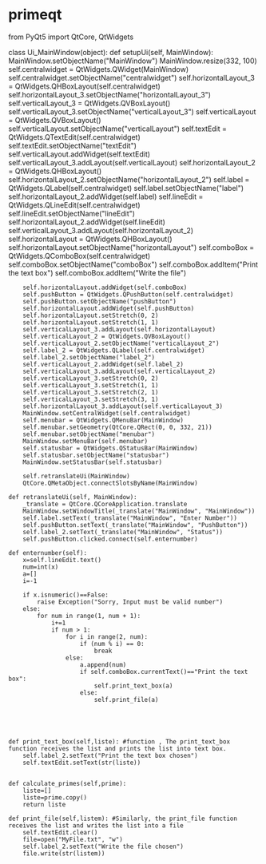 # primeqt
from PyQt5 import QtCore, QtWidgets


class Ui_MainWindow(object):
    def setupUi(self, MainWindow):
        MainWindow.setObjectName("MainWindow")
        MainWindow.resize(332, 100)
        self.centralwidget = QtWidgets.QWidget(MainWindow)
        self.centralwidget.setObjectName("centralwidget")
        self.horizontalLayout_3 = QtWidgets.QHBoxLayout(self.centralwidget)
        self.horizontalLayout_3.setObjectName("horizontalLayout_3")
        self.verticalLayout_3 = QtWidgets.QVBoxLayout()
        self.verticalLayout_3.setObjectName("verticalLayout_3")
        self.verticalLayout = QtWidgets.QVBoxLayout()
        self.verticalLayout.setObjectName("verticalLayout")
        self.textEdit = QtWidgets.QTextEdit(self.centralwidget)
        self.textEdit.setObjectName("textEdit")
        self.verticalLayout.addWidget(self.textEdit)
        self.verticalLayout_3.addLayout(self.verticalLayout)
        self.horizontalLayout_2 = QtWidgets.QHBoxLayout()
        self.horizontalLayout_2.setObjectName("horizontalLayout_2")
        self.label = QtWidgets.QLabel(self.centralwidget)
        self.label.setObjectName("label")
        self.horizontalLayout_2.addWidget(self.label)
        self.lineEdit = QtWidgets.QLineEdit(self.centralwidget)
        self.lineEdit.setObjectName("lineEdit")
        self.horizontalLayout_2.addWidget(self.lineEdit)
        self.verticalLayout_3.addLayout(self.horizontalLayout_2)
        self.horizontalLayout = QtWidgets.QHBoxLayout()
        self.horizontalLayout.setObjectName("horizontalLayout")
        self.comboBox = QtWidgets.QComboBox(self.centralwidget)
        self.comboBox.setObjectName("comboBox")
        self.comboBox.addItem("Print the text box")
        self.comboBox.addItem("Write the file")
        
        
        self.horizontalLayout.addWidget(self.comboBox)
        self.pushButton = QtWidgets.QPushButton(self.centralwidget)
        self.pushButton.setObjectName("pushButton")
        self.horizontalLayout.addWidget(self.pushButton)
        self.horizontalLayout.setStretch(0, 2)
        self.horizontalLayout.setStretch(1, 1)
        self.verticalLayout_3.addLayout(self.horizontalLayout)
        self.verticalLayout_2 = QtWidgets.QVBoxLayout()
        self.verticalLayout_2.setObjectName("verticalLayout_2")
        self.label_2 = QtWidgets.QLabel(self.centralwidget)
        self.label_2.setObjectName("label_2")
        self.verticalLayout_2.addWidget(self.label_2)
        self.verticalLayout_3.addLayout(self.verticalLayout_2)
        self.verticalLayout_3.setStretch(0, 2)
        self.verticalLayout_3.setStretch(1, 1)
        self.verticalLayout_3.setStretch(2, 1)
        self.verticalLayout_3.setStretch(3, 1)
        self.horizontalLayout_3.addLayout(self.verticalLayout_3)
        MainWindow.setCentralWidget(self.centralwidget)
        self.menubar = QtWidgets.QMenuBar(MainWindow)
        self.menubar.setGeometry(QtCore.QRect(0, 0, 332, 21))
        self.menubar.setObjectName("menubar")
        MainWindow.setMenuBar(self.menubar)
        self.statusbar = QtWidgets.QStatusBar(MainWindow)
        self.statusbar.setObjectName("statusbar")
        MainWindow.setStatusBar(self.statusbar)

        self.retranslateUi(MainWindow)
        QtCore.QMetaObject.connectSlotsByName(MainWindow)

    def retranslateUi(self, MainWindow):
        _translate = QtCore.QCoreApplication.translate
        MainWindow.setWindowTitle(_translate("MainWindow", "MainWindow"))
        self.label.setText(_translate("MainWindow", "Enter Number"))
        self.pushButton.setText(_translate("MainWindow", "PushButton"))
        self.label_2.setText(_translate("MainWindow", "Status"))
        self.pushButton.clicked.connect(self.enternumber)
        
    def enternumber(self): 
        x=self.lineEdit.text()
        num=int(x)
        a=[]
        i=-1
        
        if x.isnumeric()==False: 
            raise Exception("Sorry, Input must be valid number")
        else:
            for num in range(1, num + 1):
                i+=1
                if num > 1:
                    for i in range(2, num):
                        if (num % i) == 0:
                            break
                    else:
                        a.append(num)
                        if self.comboBox.currentText()=="Print the text box":
                            self.print_text_box(a)
                        else:
                            self.print_file(a)


        

        
    def print_text_box(self,liste): #function , The print_text_box function receives the list and prints the list into text box.
        self.label_2.setText("Print the text box chosen")
        self.textEdit.setText(str(liste))
        
        
    def calculate_primes(self,prime):
        liste=[]
        liste=prime.copy()
        return liste
    
    def print_file(self,listem): #Similarly, the print_file function receives the list and writes the list into a file
        self.textEdit.clear()
        file=open("MyFile.txt", "w")
        self.label_2.setText("Write the file chosen")
        file.write(str(listem))
        
